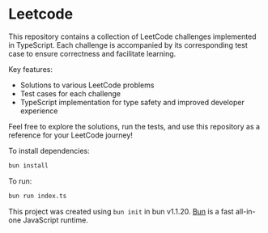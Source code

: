 # Leetcode

This repository contains a collection of LeetCode challenges implemented in TypeScript. Each challenge is accompanied by its corresponding test case to ensure correctness and facilitate learning.

Key features:
- Solutions to various LeetCode problems
- Test cases for each challenge
- TypeScript implementation for type safety and improved developer experience

Feel free to explore the solutions, run the tests, and use this repository as a reference for your LeetCode journey!


To install dependencies:

```bash
bun install
```

To run:

```bash
bun run index.ts
```

This project was created using `bun init` in bun v1.1.20. [Bun](https://bun.sh) is a fast all-in-one JavaScript runtime.
